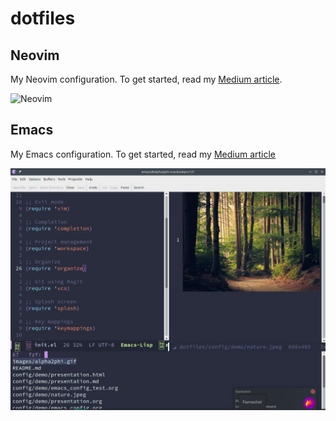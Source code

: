 # dotfiles

## Neovim

My Neovim configuration. To get started, read my [Medium article](https://alpha2phi.medium.com/neovim-init-lua-e80f4f136030).

![Neovim](images/alpha2phi.gif)

## Emacs

My Emacs configuration. To get started, read my [Medium article](https://alpha2phi.medium.com/emacs-beginner-configuration-9578dbe71d03)

![Emacs](images/emacs.jpg)
